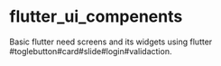 # flutter_ui_compenents
Basic flutter need screens and its widgets using flutter  #toglebutton#card#slide#login#validaction.
